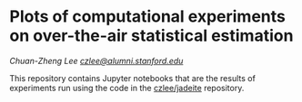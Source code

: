 Plots of computational experiments on over-the-air statistical estimation
=========================================================================

_Chuan-Zheng Lee <czlee@alumni.stanford.edu>_

This repository contains Jupyter notebooks that are the results of experiments run using the code in the [czlee/jadeite](https://github.com/czlee/jadeite) repository.
